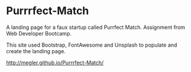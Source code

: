 # Purrrfect-Match
A landing page for a faux startup called Purrfect Match.  Assignment from Web Developer Bootcamp.

This site used Bootstrap, FontAwesome and Unsplash to populate and create the landing page.

http://megler.github.io/Purrrfect-Match/
